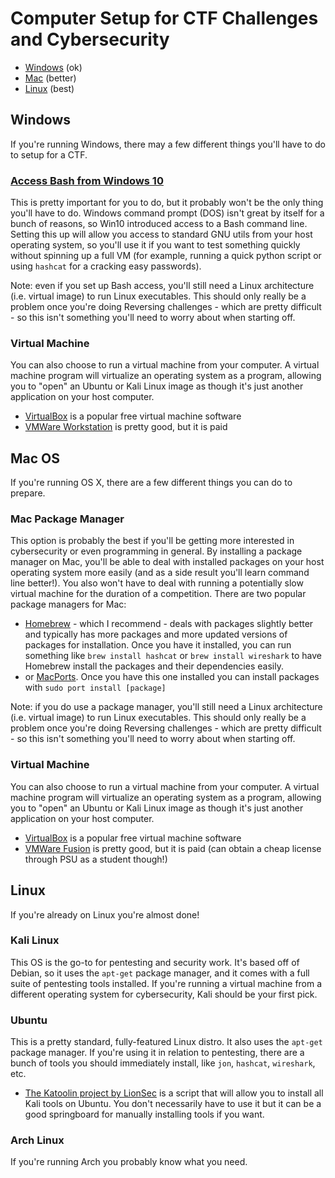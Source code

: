 # Computer Setup for CTF Challenges and Cybersecurity

* [Windows](#windows) (ok)
* [Mac](#mac) (better)
* [Linux](#linux) (best)

<a name="windows"></a>
## Windows

If you're running Windows, there may a few different things you'll have to do to setup for a CTF.

### [Access Bash from Windows 10](http://www.howtogeek.com/249966/how-to-install-and-use-the-linux-bash-shell-on-windows-10/)
This is pretty important for you to do, but it probably won't be the only thing you'll have to do. Windows command prompt (DOS) isn't great by itself for a bunch of reasons, so Win10 introduced access to a Bash command line. Setting this up will allow you access to standard GNU utils from your host operating system, so you'll use it if you want to test something quickly without spinning up a full VM (for example, running a quick python script or using `hashcat` for a cracking easy passwords).  

Note: even if you set up Bash access, you'll still need a Linux architecture (i.e. virtual image) to run Linux executables. This should only really be a problem once you're doing Reversing challenges - which are pretty difficult - so this isn't something you'll need to worry about when starting off.

### Virtual Machine
You can also choose to run a virtual machine from your computer. A virtual machine program will virtualize an operating system as a program, allowing you to "open" an Ubuntu or Kali Linux image as though it's just another application on your host computer.  
* [VirtualBox](https://www.virtualbox.org/wiki/Downloads) is a popular free virtual machine software
* [VMWare Workstation](http://www.vmware.com/products/workstation.html) is pretty good, but it is paid

<a name="mac"></a>
## Mac OS

If you're running OS X, there are a few different things you can do to prepare.

### Mac Package Manager
This option is probably the best if you'll be getting more interested in cybersecurity or even programming in general. By installing a package manager on Mac, you'll be able to deal with installed packages on your host operating system more easily (and as a side result you'll learn command line better!). You also won't have to deal with running a potentially slow virtual machine for the duration of a competition. There are two popular package managers for Mac:  
* [Homebrew](http://brew.sh/) - which I recommend - deals with packages slightly better and typically has more packages and more updated versions of packages for installation. Once you have it installed, you can run something like `brew install hashcat` or `brew install wireshark` to have Homebrew install the packages and their dependencies easily.  
* or [MacPorts](https://www.macports.org/). Once you have this one installed you can install packages with `sudo port install [package]`  

Note: if you do use a package manager, you'll still need a Linux architecture (i.e. virtual image) to run Linux executables. This should only really be a problem once you're doing Reversing challenges - which are pretty difficult - so this isn't something you'll need to worry about when starting off.

### Virtual Machine
You can also choose to run a virtual machine from your computer. A virtual machine program will virtualize an operating system as a program, allowing you to "open" an Ubuntu or Kali Linux image as though it's just another application on your host computer.  
* [VirtualBox](https://www.virtualbox.org/wiki/Downloads) is a popular free virtual machine software
* [VMWare Fusion](http://www.vmware.com/products/fusion/fusion-evaluation.html) is pretty good, but it is paid (can obtain a cheap license through PSU as a student though!)

<a name="linux"></a>
## Linux

If you're already on Linux you're almost done!

### Kali Linux
This OS is the go-to for pentesting and security work. It's based off of Debian, so it uses the `apt-get` package manager, and it comes with a full suite of pentesting tools installed. If you're running a virtual machine from a different operating system for cybersecurity, Kali should be your first pick.

### Ubuntu
This is a pretty standard, fully-featured Linux distro. It also uses the `apt-get` package manager. If you're using it in relation to pentesting, there are a bunch of tools you should immediately install, like `jon`, `hashcat`, `wireshark`, etc.  
* [The Katoolin project by LionSec](https://github.com/LionSec/katoolin) is a script that will allow you to install all Kali tools on Ubuntu. You don't necessarily have to use it but it can be a good springboard for manually installing tools if you want.

### Arch Linux
If you're running Arch you probably know what you need.
